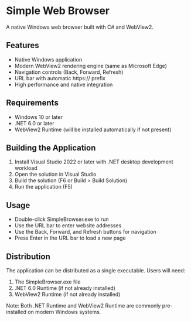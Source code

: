# Simple Web Browser

A native Windows web browser built with C# and WebView2.

## Features
- Native Windows application
- Modern WebView2 rendering engine (same as Microsoft Edge)
- Navigation controls (Back, Forward, Refresh)
- URL bar with automatic https:// prefix
- High performance and native integration

## Requirements
- Windows 10 or later
- .NET 6.0 or later
- WebView2 Runtime (will be installed automatically if not present)

## Building the Application

1. Install Visual Studio 2022 or later with .NET desktop development workload
2. Open the solution in Visual Studio
3. Build the solution (F6 or Build > Build Solution)
4. Run the application (F5)

## Usage
- Double-click SimpleBrowser.exe to run
- Use the URL bar to enter website addresses
- Use the Back, Forward, and Refresh buttons for navigation
- Press Enter in the URL bar to load a new page

## Distribution
The application can be distributed as a single executable. Users will need:
1. The SimpleBrowser.exe file
2. .NET 6.0 Runtime (if not already installed)
3. WebView2 Runtime (if not already installed)

Note: Both .NET Runtime and WebView2 Runtime are commonly pre-installed on modern Windows systems. 